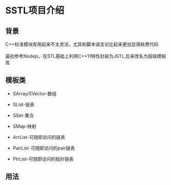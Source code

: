 # **SSTL项目介绍**
## **背景**
C++标准模块库用起来不太灵活，尤其和脚本语言对比起来更加显得耗费代码
</br></br>
最初参考Nodejs，在STL基础上利用C++11特性封装为JSTL,后来改名为超级模板库

## **模板类**
* SArray/SVector-数组

* SList-链表

* SSet-集合

* SMap-映射

* ArrList-可随即访问的链表

* PairList-可随即访问的pair链表

* PtrList-可随即访问的指针链表

## 用法
